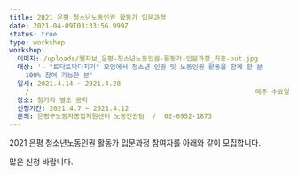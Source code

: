 ```yaml
---
title: 2021 은평 청소년노동인권 활동가 입문과정
date: 2021-04-09T03:33:56.999Z
status: true
type: workshop
workshop:
  이미지: /uploads/웹자보_은평-청소년노동인권-활동가-입문과정_최종-out.jpg
  대상: '- "토닥토닥다지기" 모임에서 청소년 인권 및 노동인권 활동을 함께 할 분                       - 교육과정에
    100% 참여 가능한 분'
  일시: 2021.4.14 ~ 2021.4.28
    /                                                         매주 수요일 오후 1시~5시
  장소: 참가자 별도 공지
  신청기간: 2021.4.7 ~ 2021.4.12
  문의: 은평구노동자종합지원센터 노동인권팀  /  02-6952-1873
---
```

2021 은평 청소년노동인권 활동가 입문과정 참여자를 아래와 같이 모집합니다.

많은 신청 바랍니다.